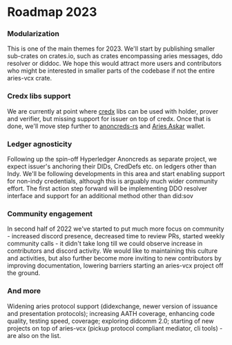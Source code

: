 # Roadmap 2023

### Modularization
This is one of the main themes for 2023. We'll start by publishing smaller sub-crates on crates.io, 
such as crates encompassing aries messages, ddo resolver or diddoc. We hope this would attract 
more users and contributors who might be interested in smaller parts of the codebase if not the 
entire aries-vcx crate.

### Credx libs support
We are currently at point where [credx](https://github.com/hyperledger/indy-shared-rs/) libs can 
be used with holder, prover and verifier, but missing support for issuer on top of credx. 
Once that is done, we'll move step further to 
[anoncreds-rs](https://github.com/hyperledger/anoncreds-rs) and 
[Aries Askar](https://github.com/hyperledger/aries-askar) wallet.

### Ledger agnosticity
Following up the spin-off Hyperledger Anoncreds as separate project, we expect issuer's anchoring 
their DIDs, CredDefs etc. on ledgers other than Indy. We'll be following developments in this 
area and start enabling support for non-indy credentials, although this is arguably much 
wider community effort. The first action step forward will be implementing DDO resolver 
interface and support for an additional method other than did:sov

### Community engagement
In second half of 2022 we've started to put much more focus on community - increased discord 
presence, decreased time to review PRs, started weekly community calls - it didn't take long 
till we could observe increase in contributors and discord activity. We would like to 
maintaining this culture and activities, but also further become more inviting to new 
contributors by improving documentation, lowering barriers starting an aries-vcx 
project off the ground.

### And more
Widening aries protocol support (didexchange, newer version of issuance and presentation protocols);
increasing AATH coverage, enhancing code quality, testing speed, coverage; exploring didcomm 2.0; 
starting of new projects on top of aries-vcx (pickup protocol compliant mediator, 
cli tools) - are also on the list.
